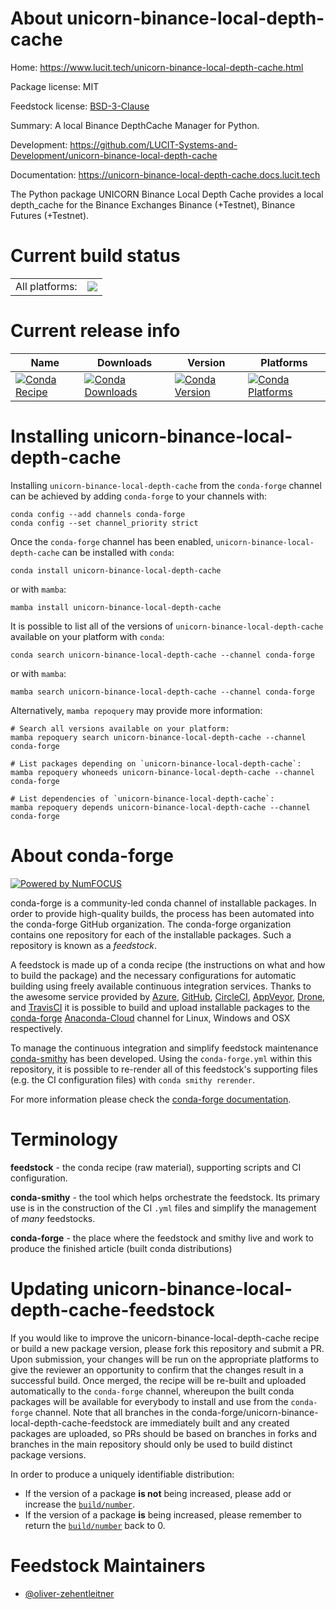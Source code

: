 About unicorn-binance-local-depth-cache
=======================================

Home: https://www.lucit.tech/unicorn-binance-local-depth-cache.html

Package license: MIT

Feedstock license: [BSD-3-Clause](https://github.com/conda-forge/unicorn-binance-local-depth-cache-feedstock/blob/main/LICENSE.txt)

Summary: A local Binance DepthCache Manager for Python.

Development: https://github.com/LUCIT-Systems-and-Development/unicorn-binance-local-depth-cache

Documentation: https://unicorn-binance-local-depth-cache.docs.lucit.tech

The Python package UNICORN Binance Local Depth Cache provides a local
depth_cache for the Binance Exchanges Binance (+Testnet), Binance Futures
(+Testnet).


Current build status
====================


<table><tr><td>All platforms:</td>
    <td>
      <a href="https://dev.azure.com/conda-forge/feedstock-builds/_build/latest?definitionId=15699&branchName=main">
        <img src="https://dev.azure.com/conda-forge/feedstock-builds/_apis/build/status/unicorn-binance-local-depth-cache-feedstock?branchName=main">
      </a>
    </td>
  </tr>
</table>

Current release info
====================

| Name | Downloads | Version | Platforms |
| --- | --- | --- | --- |
| [![Conda Recipe](https://img.shields.io/badge/recipe-unicorn--binance--local--depth--cache-green.svg)](https://anaconda.org/conda-forge/unicorn-binance-local-depth-cache) | [![Conda Downloads](https://img.shields.io/conda/dn/conda-forge/unicorn-binance-local-depth-cache.svg)](https://anaconda.org/conda-forge/unicorn-binance-local-depth-cache) | [![Conda Version](https://img.shields.io/conda/vn/conda-forge/unicorn-binance-local-depth-cache.svg)](https://anaconda.org/conda-forge/unicorn-binance-local-depth-cache) | [![Conda Platforms](https://img.shields.io/conda/pn/conda-forge/unicorn-binance-local-depth-cache.svg)](https://anaconda.org/conda-forge/unicorn-binance-local-depth-cache) |

Installing unicorn-binance-local-depth-cache
============================================

Installing `unicorn-binance-local-depth-cache` from the `conda-forge` channel can be achieved by adding `conda-forge` to your channels with:

```
conda config --add channels conda-forge
conda config --set channel_priority strict
```

Once the `conda-forge` channel has been enabled, `unicorn-binance-local-depth-cache` can be installed with `conda`:

```
conda install unicorn-binance-local-depth-cache
```

or with `mamba`:

```
mamba install unicorn-binance-local-depth-cache
```

It is possible to list all of the versions of `unicorn-binance-local-depth-cache` available on your platform with `conda`:

```
conda search unicorn-binance-local-depth-cache --channel conda-forge
```

or with `mamba`:

```
mamba search unicorn-binance-local-depth-cache --channel conda-forge
```

Alternatively, `mamba repoquery` may provide more information:

```
# Search all versions available on your platform:
mamba repoquery search unicorn-binance-local-depth-cache --channel conda-forge

# List packages depending on `unicorn-binance-local-depth-cache`:
mamba repoquery whoneeds unicorn-binance-local-depth-cache --channel conda-forge

# List dependencies of `unicorn-binance-local-depth-cache`:
mamba repoquery depends unicorn-binance-local-depth-cache --channel conda-forge
```


About conda-forge
=================

[![Powered by
NumFOCUS](https://img.shields.io/badge/powered%20by-NumFOCUS-orange.svg?style=flat&colorA=E1523D&colorB=007D8A)](https://numfocus.org)

conda-forge is a community-led conda channel of installable packages.
In order to provide high-quality builds, the process has been automated into the
conda-forge GitHub organization. The conda-forge organization contains one repository
for each of the installable packages. Such a repository is known as a *feedstock*.

A feedstock is made up of a conda recipe (the instructions on what and how to build
the package) and the necessary configurations for automatic building using freely
available continuous integration services. Thanks to the awesome service provided by
[Azure](https://azure.microsoft.com/en-us/services/devops/), [GitHub](https://github.com/),
[CircleCI](https://circleci.com/), [AppVeyor](https://www.appveyor.com/),
[Drone](https://cloud.drone.io/welcome), and [TravisCI](https://travis-ci.com/)
it is possible to build and upload installable packages to the
[conda-forge](https://anaconda.org/conda-forge) [Anaconda-Cloud](https://anaconda.org/)
channel for Linux, Windows and OSX respectively.

To manage the continuous integration and simplify feedstock maintenance
[conda-smithy](https://github.com/conda-forge/conda-smithy) has been developed.
Using the ``conda-forge.yml`` within this repository, it is possible to re-render all of
this feedstock's supporting files (e.g. the CI configuration files) with ``conda smithy rerender``.

For more information please check the [conda-forge documentation](https://conda-forge.org/docs/).

Terminology
===========

**feedstock** - the conda recipe (raw material), supporting scripts and CI configuration.

**conda-smithy** - the tool which helps orchestrate the feedstock.
                   Its primary use is in the construction of the CI ``.yml`` files
                   and simplify the management of *many* feedstocks.

**conda-forge** - the place where the feedstock and smithy live and work to
                  produce the finished article (built conda distributions)


Updating unicorn-binance-local-depth-cache-feedstock
====================================================

If you would like to improve the unicorn-binance-local-depth-cache recipe or build a new
package version, please fork this repository and submit a PR. Upon submission,
your changes will be run on the appropriate platforms to give the reviewer an
opportunity to confirm that the changes result in a successful build. Once
merged, the recipe will be re-built and uploaded automatically to the
`conda-forge` channel, whereupon the built conda packages will be available for
everybody to install and use from the `conda-forge` channel.
Note that all branches in the conda-forge/unicorn-binance-local-depth-cache-feedstock are
immediately built and any created packages are uploaded, so PRs should be based
on branches in forks and branches in the main repository should only be used to
build distinct package versions.

In order to produce a uniquely identifiable distribution:
 * If the version of a package **is not** being increased, please add or increase
   the [``build/number``](https://docs.conda.io/projects/conda-build/en/latest/resources/define-metadata.html#build-number-and-string).
 * If the version of a package **is** being increased, please remember to return
   the [``build/number``](https://docs.conda.io/projects/conda-build/en/latest/resources/define-metadata.html#build-number-and-string)
   back to 0.

Feedstock Maintainers
=====================

* [@oliver-zehentleitner](https://github.com/oliver-zehentleitner/)

